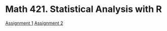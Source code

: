 # Math 421. Statistical Analysis with R
[Assignment 1](Assignment-1.html)
[Assignment 2](fa2020_assignment2.html)